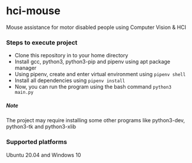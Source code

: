 # hci-mouse
Mouse assistance for motor disabled people using Computer Vision & HCI

### Steps to execute project
* Clone this repository in to your home directory
* Install gcc, python3, python3-pip and pipenv using apt package manager
* Using pipenv, create and enter virtual environment using `pipenv shell`
* Install all dependencies using `pipenv install`
* Now, you can run the program using the bash command `python3 main.py`

##### Note
The project may require installing some other programs like python3-dev, python3-tk and python3-xlib

### Supported platforms
Ubuntu 20.04 and
Windows 10
